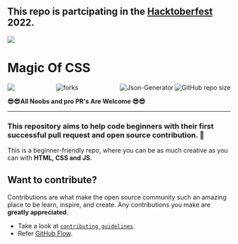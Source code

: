 ## This repo is partcipating in the [Hacktoberfest](https://hacktoberfest.com/) 2022.

![](https://pbs.twimg.com/card_img/1573381706404564995/VQLma1S-?format=jpg&name=4096x4096)

# Magic Of CSS

<img align="left" src="http://estruyf-github.azurewebsites.net/api/VisitorHit?user=ismeet010&repo=Magic-Of-CSS&countColorcountColor&countColor=%237B1E7B"/>
<img align="right" src="https://img.shields.io/github/repo-size/ismeet010/Magic-Of-CSS?style=for-the-badge&logo=appveyor" alt="GitHub repo size"/>

<img align="right" alt="Json-Generator" src="https://socialify.git.ci/ismeet010/Magic-Of-CSS/image?description=1&descriptionEditable=Let%27s%20play%20with%20CSS%20and%20Learn!&font=Rokkitt&forks=1&issues=1&logo=https%3A%2F%2Fencrypted-tbn0.gstatic.com%2Fimages%3Fq%3Dtbn%3AANd9GcRFDrSTybBeG1Vnlge291vZT62gQalbldPKOQ%26usqp%3DCAU&name=1&owner=1&pattern=Charlie%20Brown&pulls=1&stargazers=1&theme=Dark" />

<p align="center">
<img src="https://forthebadge.com/images/badges/built-with-love.svg" alt=" forks"/>
</p>

 **😎😎All Noobs and pro PR's Are  Welcome 😎😎**<br><hr>

### This repository aims to help code beginners with their first successful pull request and open source contribution. :partying_face:

This is a beginner-friendly repo, where you can be as much creative as you can with **HTML, CSS and JS.**

## Want to contribute?
Contributions are what make the open source community such an amazing place to be learn, inspire, and create. Any contributions you make are **greatly appreciated**.
- Take a look at [`contributing guidelines`](CONTRIBUTING.md).
- Refer [GitHub Flow](https://guides.github.com/introduction/flow). 
